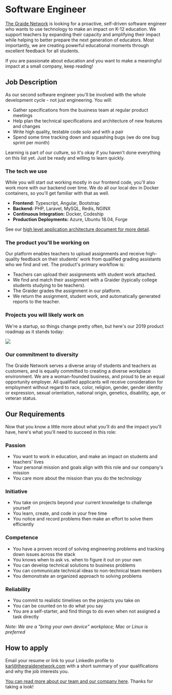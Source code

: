 # Software Engineer

[The Graide Network](https://www.thegraidenetwork.com/) is looking for a proactive, self-driven software engineer who wants to use technology to make an impact on K-12 education. We support teachers by expanding their capacity and amplifying their impact while helping to better prepare the next generation of educators. Most importantly, we are creating powerful educational moments through excellent feedback for all students.

If you are passionate about education and you want to make a meaningful impact at a small company, keep reading!

## Job Description

As our second software engineer you'll be involved with the whole development cycle - not just engineering. You will:

- Gather specifications from the business team at regular product meetings
- Help plan the technical specifications and architecture of new features and changes
- Write high quality, testable code solo and with a pair
- Spend some time tracking down and squashing bugs (we do one bug sprint per month)

Learning is part of our culture, so it's okay if you haven't done everything on this list yet. Just be ready and willing to learn quickly.

### The tech we use

While you will start out working mostly in our frontend code, you'll also work more with our backend over time. We do all our local dev in Docker containers, so you'll get familiar with that as well.

- **Frontend:** Typescript, Angular, Bootstrap
- **Backend:** PHP, Laravel, MySQL, Redis, NGINX
- **Continuous Integration:** Docker, Codeship
- **Production Deployments:** Azure, Ubuntu 18.04, Forge

See our [high level application architecture document for more detail](https://docs.google.com/drawings/d/1gHQoLr_zEwwn1o-pqSG7DSjPj-as58DbDlGBqVM1G7U/edit?usp=sharing).

### The product you'll be working on

Our platform enables teachers to upload assignments and receive high-quality feedback on their students' work from qualified grading assistants who we find and vet. The product's primary workflow is:

- Teachers can upload their assignments with student work attached.
- We find and match their assignment with a Graider (typically college students studying to be teachers).
- The Graider grades the assignment in our platform.
- We return the assignment, student work, and automatically generated reports to the teacher.

### Projects you will likely work on

We're a startup, so things change pretty often, but here's our 2019 product roadmap as it stands today:

![](https://i.imgur.com/mlGirZv.png)

### Our commitment to diversity

The Graide Network serves a diverse array of students and teachers as customers, and is equally committed to creating a diverse workplace environment. We are a woman-founded business, and proud to be an equal opportunity employer. All qualified applicants will receive consideration for employment without regard to race, color, religion, gender, gender identity or expression, sexual orientation, national origin, genetics, disability, age, or veteran status.

## Our Requirements

Now that you know a little more about what you'll do and the impact you'll have, here's what you'll need to succeed in this role:

### Passion
- You want to work in education, and make an impact on students and teachers' lives
- Your personal mission and goals align with this role and our company's mission
- You care more about the mission than you do the technology

### Initiative
- You take on projects beyond your current knowledge to challenge yourself
- You learn, create, and code in your free time
- You notice and record problems then make an effort to solve them efficiently

### Competence
- You have a proven record of solving engineering problems and tracking down issues across the stack
- You knows when to ask vs. when to figure it out on your own
- You can develop technical solutions to business problems
- You can communicate technical ideas to non-technical team members
- You demonstrate an organized approach to solving problems

### Reliability
- You commit to realistic timelines on the projects you take on
- You can be counted on to do what you say
- You are a self-starter, and find things to do even when not assigned a task directly

*Note: We are a "bring your own device" workplace; Mac or Linux is preferred*

## How to apply

Email your resume or link to your LinkedIn profile to [karl@thegraidenetwork.com](mailto:karl@thegraidenetwork.com) with a short summary of your qualifications and why the job interests you.

[You can read more about our team and our company here](https://github.com/thegraidenetwork/job-openings/blob/master/README.md). Thanks for taking a look!
